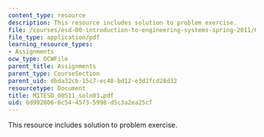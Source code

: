 ```yaml
---
content_type: resource
description: This resource includes solution to problem exercise.
file: /courses/esd-00-introduction-to-engineering-systems-spring-2011/6d9928066c5445735998d5c3a2ea25cf_MITESD_00S11_soln03.pdf
file_type: application/pdf
learning_resource_types:
- Assignments
ocw_type: OCWFile
parent_title: Assignments
parent_type: CourseSection
parent_uid: dbda32cb-15c7-ec48-bd12-e3d2fcd28d32
resourcetype: Document
title: MITESD_00S11_soln03.pdf
uid: 6d992806-6c54-4573-5998-d5c3a2ea25cf
---
```

This resource includes solution to problem exercise.


